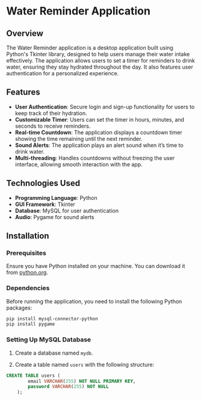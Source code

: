 # Water Reminder Application

## Overview

The Water Reminder application is a desktop application built using Python's Tkinter library, designed to help users manage their water intake effectively. The application allows users to set a timer for reminders to drink water, ensuring they stay hydrated throughout the day. It also features user authentication for a personalized experience.

## Features

- **User Authentication**: Secure login and sign-up functionality for users to keep track of their hydration.
- **Customizable Timer**: Users can set the timer in hours, minutes, and seconds to receive reminders.
- **Real-time Countdown**: The application displays a countdown timer showing the time remaining until the next reminder.
- **Sound Alerts**: The application plays an alert sound when it’s time to drink water.
- **Multi-threading**: Handles countdowns without freezing the user interface, allowing smooth interaction with the app.

## Technologies Used

- **Programming Language**: Python
- **GUI Framework**: Tkinter
- **Database**: MySQL for user authentication
- **Audio**: Pygame for sound alerts

## Installation

### Prerequisites

Ensure you have Python installed on your machine. You can download it from [python.org](https://www.python.org/downloads/).

### Dependencies

Before running the application, you need to install the following Python packages:

```bash
pip install mysql-connector-python
pip install pygame
```
### Setting Up MySQL Database

1.  Create a database named `mydb`.
    
2.  Create a table named `users` with the following structure:
```sql
CREATE TABLE users (
        email VARCHAR(255) NOT NULL PRIMARY KEY,
        password VARCHAR(255) NOT NULL
    );
```